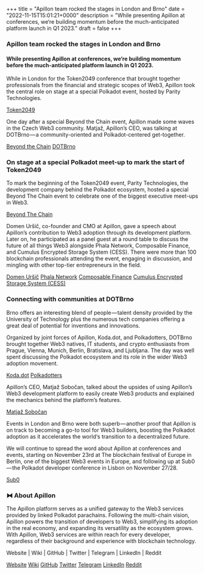 +++
title = "Apillon team rocked the stages in London and Brno"
date = "2022-11-15T15:01:21+0000"
description = "While presenting Apillon at conferences, we‘re building momentum before the much-anticipated platform launch in Q1 2023."
draft = false
+++

### Apillon team rocked the stages in London and Brno


#### While presenting Apillon at conferences, we‘re building momentum before the much-anticipated platform launch in Q1 2023.


While in London for the Token2049 conference that brought together professionals from the financial and strategic scopes of Web3, Apillon took the central role on stage at a special Polkadot event, hosted by Parity Technologies.

[Token2049](https://www.europe.token2049.com/)

One day after a special Beyond the Chain event, Apillon made some waves in the Czech Web3 community. Matjaž, Apillon’s CEO, was talking at DOTBrno — a community-oriented and Polkadot-centered get-together.

[Beyond the Chain](https://www.eventbrite.com/e/beyond-the-chain-token2049-ecosystem-special-tickets-449447548717)
[DOTBrno](https://www.eventbrite.com/e/dotbrno-polkadot-conference-in-brno-czech-republic-tickets-428553835057)

### On stage at a special Polkadot meet-up to mark the start of Token2049


To mark the beginning of the Token2049 event, Parity Technologies, the development company behind the Polkadot ecosystem, hosted a special Beyond The Chain event to celebrate one of the biggest executive meet-ups in Web3.

[Beyond The Chain](https://www.eventbrite.com/e/beyond-the-chain-token2049-ecosystem-special-tickets-449447548717)

Domen Uršič, co-founder and CMO at Apillon, gave a speech about Apillon’s contribution to Web3 adoption through its development platform. Later on, he participated as a panel guest at a round table to discuss the future of all things Web3 alongside Phala Network, Composable Finance, and Cumulus Encrypted Storage System (CESS). There were more than 100 blockchain professionals attending the event, engaging in discussion, and mingling with other top-tier entrepreneurs in the field.

[Domen Uršič](https://si.linkedin.com/in/ursicdomen)
[Phala Network](https://www.phala.network/)
[Composable Finance](https://www.composable.finance/)
[Cumulus Encrypted Storage System (CESS)](https://cess.cloud/)

### Connecting with communities at DOTBrno


Brno offers an interesting blend of people — talent density provided by the University of Technology plus the numerous tech companies offering a great deal of potential for inventions and innovations.


Organized by joint forces of Apillon, Koda.dot, and Polkadotters, DOTBrno brought together Web3 natives, IT students, and crypto enthusiasts from Prague, Vienna, Munich, Berlin, Bratislava, and Ljubljana. The day was well spent discussing the Polkadot ecosystem and its role in the wider Web3 adoption movement.

[Koda.dot](https://kodadot.xyz/)
[Polkadotters](https://twitter.com/Polkadotters1)

Apillon’s CEO, Matjaž Sobočan, talked about the upsides of using Apillon’s Web3 development platform to easily create Web3 products and explained the mechanics behind the platform’s features.

[Matjaž Sobočan](https://at.linkedin.com/in/matjazsobocan)

Events in London and Brno were both superb — another proof that Apillon is on track to becoming a go-to tool for Web3 builders, boosting the Polkadot adoption as it accelerates the world‘s transition to a decentralized future.


We will continue to spread the word about Apillon at conferences and events, starting on November 23rd at The blockchain festival of Europe in Berlin, one of the biggest Web3 events in Europe, and following up at Sub0 — the Polkadot developer conference in Lisbon on November 27/28.

[Sub0](https://sub0.polkadot.network/)

### ⧓ About Apillon


The Apillon platform serves as a unified gateway to the Web3 services provided by linked Polkadot parachains. Following the multi-chain vision, Apillon powers the transition of developers to Web3, simplifying its adoption in the real economy, and expanding its versatility as the ecosystem grows. With Apillon, Web3 services are within reach for every developer, regardless of their background and experience with blockchain technology.


Website | Wiki | GitHub | Twitter | Telegram | LinkedIn | Reddit

[Website](https://apillon.io/)
[Wiki](https://wiki.apillon.io/)
[GitHub](https://github.com/Apillon-web3)
[Twitter](https://twitter.com/apillon)
[Telegram](https://t.me/Apillon)
[LinkedIn](https://www.linkedin.com/company/apillon/)
[Reddit](https://www.reddit.com/r/apillon/)